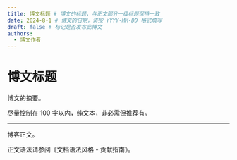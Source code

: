 ```yaml
---
title: 博文标题 # 博文的标题，与正文部分一级标题保持一致
date: 2024-8-1 # 博文的日期，请按 YYYY-MM-DD 格式填写
draft: false # 标记是否发布此博文
authors:
  - 博文作者
---
```


# 博文标题

博文的摘要。

尽量控制在 100 字以内，纯文本，非必需但推荐有。

---

博客正文。

正文语法请参阅《文档语法风格 - 贡献指南》。
